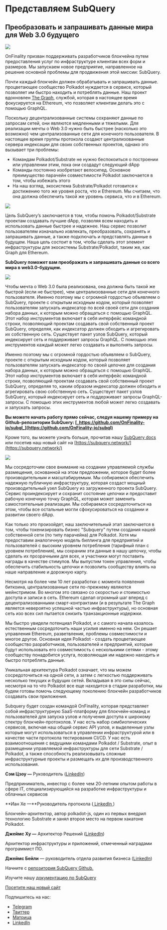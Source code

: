 # Представляем SubQuery

## Преобразовать и запрашивать данные мира для Web 3.0 будущего

![](https://miro.medium.com/max/1400/1*J5u22qNxndcuCrFJ1mfGqg.png)

OnFinality призван поддерживать разработчиков блокчейна путем предоставления услуг по инфраструктуре клиентам всех форм и размеров. Мы запускаем новое предприятие, направленное на решение основной проблемы для продвижения этой миссии: SubQuery.

Почти каждый блокчейн должен обрабатывать и запрашивать данные. процветающее сообщество Polkadot нуждается в сервисе, который позволяет им быстро находить и потреблять данные. Наш проект вдохновлен [The Graph](https://thegraph.com/), службой, которая в настоящее время фокусируется на Ethereum, что позволяет клиентам делать это с помощью GraphQL.

Поскольку децентрализованные системы сохраняют данные по запросам сетей, они являются медленными и тяжелыми. Для реализации мечты о Web 3.0 нужно быть быстрее (насколько это возможно) чем централизованные сети для конечного пользователя. В настоящее время группы протокола создают централизованные сервера индексации для своих собственных проектов, однако это вызывает три проблемы:

- Командам Polkadot/Substrate не нужно беспокоиться о построении или управлении этим, пока они создадут следующий dApp
- Команды постоянно изобретают велосипед. Основное преимущество парачейн совместимости Polkadot заключается в том, чтобы избежать этого
- На наш взгляд, экосистема Substrate/Polkadot готовится к достижению того же уровня роста, что и Ethereum. Мы считаем, что она должна обеспечить такой же уровень сервиса, что и в Ethereum.

![](https://miro.medium.com/max/1400/1*l4b4BXWkczVDaHyv30lLQQ.png)

Цель SubQuery’s заключается в том, чтобы помочь Polkadot/Substrate проектам создавать лучшие dApp, позволяя всем находить и использовать данные быстрее и надежнее. Наш сервис позволит пользователям изначально извлекать, преобразовать, сохранять и запрашивать данные, а также подключать и представлять данные в будущем. Наша цель состоит в том, чтобы сделать этот элемент инфраструктуры для экосистемы Substrate/Polkadot, таким же, как Graph для Ethereum.

**SubQuery поможет вам преображать и запрашивать данные со всего мира в web3.0-будущем.**

![](https://miro.medium.com/max/1000/1*IHstJG-hBwQzicLdWkGR5w.png)

Чтобы мечта о Web 3.0 была реализована, она должна быть такой же быстрой (если не быстрее), чем централизованные сети для конечного пользователя. Именно поэтому мы с огромной гордостью объявляем о SubQuery, проекте с открытым исходным кодом, который позволяет пользователям запускать индексатор по всей своей сети для создания набора данных, к которым можно обращаться с помощью GraphQL. Этот набор инструментов включает в себя интерфейс командной строки, позволяющий проектам создавать свой собственный проект SubQuery, определяя, как индексатор должен обходить и агрегировать их собственную сеть. Существует пакет узлов SubQuery, который индексирует сеть и поддерживает запросы GraphQL. С помощью этих инструментов каждый может легко создавать и выполнять запросы.

Именно поэтому мы с огромной гордостью объявляем о SubQuery, проекте с открытым исходным кодом, который позволяет пользователям запускать индексатор по своей цепочке для создания набора данных, к которым можно обращаться с помощью GraphQL. Этот набор инструментов включает в себя интерфейс командной строки, позволяющий проектам создавать свой собственный проект SubQuery, определяя то, каким образом индексатор должен обходить и агрегировать свою собственную сеть. Существует пакет узлов SubQuery, который индексирует сеть и поддерживает запросы GraphQL-запросы. С помощью этих инструментов любой может легко создавать и запускать запросы.

**Вы можете начать работу прямо сейчас, следуя нашему примеру на Github-репозитории SubQuery: [_https://github.com/OnFinality-io/subql_](https://github.com/OnFinality-io/subql)**

Кроме того, вы можете узнать больше, прочитав нашу [SubQuery docs](https://doc.subquery.network/) или посетив наш новый сайт на [https://subquery.network/](https://subquery.network/)

![](https://miro.medium.com/max/1000/1*3oA1Hvns1vrImTsmowO_Jw.png)

Мы сосредоточим свое внимание на создании управляемой службы размещения, основанной на этом предложении, которое будет более производительным и масштабируемым. Мы собираемся обеспечить надежную публичную инфраструктуру, которая создаст мощный производительный узел SubQuery из загруженного проекта SubQuery. Сервис проиндексирует и сохранит состояние цепочки и предоставит рабочую конечную точку GraphQL, которая может заменить самостоятельные реализации. Мы собираемся сосредоточиться на этом, чтобы все остальные могли сфокусироваться на создании и развитии своего dApp.

Как только это произойдет, наш заключительный этап заключается в том, чтобы токенизировать бизнес "Subquery" путем создания нашей собственной сети (по типу парачейна) для Polkadot. Хотя мы предоставим аналогичную модель биллинга для предприятий и пользователей с высоким уровнем потребления (тарифный план с уровнем потребления), мы сохраним эти данные в нашу цепочку, чтобы сделать их прозрачными для всех, и участники могут поставить награды в качестве стимулов. Мы выпустим токен управления, чтобы обеспечить стабильность цепочки и позволить сообществу влиять на наше направление и дорожную карту.

Несмотря на более чем 10 лет разработки с момента появления биткоина, централизованные сети по-прежнему являются мейнстримом. Во многом это связано со скоростью и стоимостью доступа и записи в сеть. Ethereum сделал огромный шаг вперед с децентрализованными смарт-контрактами (и в результате The Graph является невероятно успешной частью инфраструктуры), но основная сеть изо всех сил пытается снизить транзакционные издержки.

Мы быстро увидели потенциал Polkadot, и с самого начала казалось естественным сосредоточить наши усилия именно на нем. Он решает управления Ethereum, разветвления, проблемы совместимости и многое другое. Основная идея Polkadot - создать процветающее сообщество разработчиков, пользователей и предприятий, которые будут использовать его совместимость с несколькими сетями - этому сообществу понадобится услуга, позволяющая им надежно находить и быстро потреблять данные.

Уникальная архитектура Polkadot означает, что мы можем сосредоточиться на одной сети, а затем с легкостью поддерживать несколько текущих и будущих сетей. Вкладывая в это силы сейчас, несмотря на то что Polkadot все еще находится в стадии разработки, мы будем готовы помочь следующему поколению блокчейн разработчиков создавать свои приложения.

Subquery будет создан командой OnFinality, которая представляет собой инфраструктурную SaaS-платформу для блокчейн-команд и пользователей для запуска узлов и получения доступа к широкому спектру блокчейн-протоколов. У нас есть набор симбиотических сервисов, включая наш общий сервис API узлов, и выделенные узлы которые могут использоваться в управлении инфраструктурой или в качестве части протокола тестирования CI/CD. У нас есть взаимоотношения с ведущими командами Polkadot / Substrate, опыт в размещении управляемой инфраструктуры для сети Substrate / Polkadot, а также способность реализовывать сложные инфраструктурные проекты и размещать их для производственного использования.

**Сэм Цзоу —** Руководитель ([LinkedIn](https://www.linkedin.com/in/sam-zou-5b8169a/))

Предприниматель, инвестор с более чем 20-летним опытом работы в сфере IT, специализирующийся на разработке инфраструктуры и облачных сервисов

**Иан Хе —**Руководитель протокола ([ LinkedIn ](https://www.linkedin.com/in/yin-he-7a266345/))

Блокчейн-архитектор, автор polkadot-js, один из первых внедрил технологию Substrate и занял второе место на первом хакатоне Polkadot.

**Джеймс Ху —** Архитектор Решений ([LinkedIn](https://www.linkedin.com/in/zhexu/))

Архитектор инфраструктуры и приложений, отмеченный наградами программист ПО.

**Джеймс Бейли** — руководитель отдела развития бизнеса ([LinkedIn](https://www.linkedin.com/in/james-bayly/))

Начните с [репозитория SubQuery Github.](https://github.com/OnFinality-io/subql)

Изучите нашу [документацию по SubQuerу](https://doc.subquery.network/)

[Посетите наш новый сайт](https://subquery.network/)

Подпишитесь на нас:

- [Telegram](https://t.me/subquerynetwork)
- [Твиттер](https://twitter.com/subquerynetwork)
- [Матрица](https://matrix.to/#/%23subquery:matrix.org)
- [LinkedIn](https://www.linkedin.com/company/subquery)
